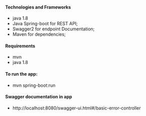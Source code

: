 #### Technologies and Frameworks

- java 1.8
- Java Spring-boot for REST API;
- Swagger2 for endpoint Documentation;
- Maven for dependencies;

#### Requirements

- mvn
- java 1.8

#### To run the app:

- mvn spring-boot:run

#### Swagger documentation in app

- http://localhost:8080/swagger-ui.html#/basic-error-controller
